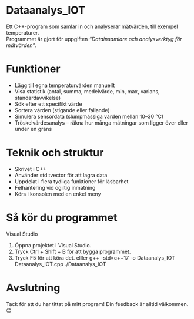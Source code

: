 # Dataanalys_IOT

Ett C++-program som samlar in och analyserar mätvärden, till exempel temperaturer.  
Programmet är gjort för uppgiften *“Datainsamlare och analysverktyg för mätvärden”*.

# Funktioner
- Lägg till egna temperaturvärden manuellt  
- Visa statistik (antal, summa, medelvärde, min, max, varians, standardavvikelse)  
- Sök efter ett specifikt värde  
- Sortera värden (stigande eller fallande)  
- Simulera sensordata (slumpmässiga värden mellan 10–30 °C)  
- Tröskelvärdesanalys – räkna hur många mätningar som ligger över eller under en gräns  

# Teknik och struktur
- Skrivet i C++  
- Använder std::vector  för att lagra data  
- Uppdelat i flera tydliga funktioner för läsbarhet  
- Felhantering vid ogiltig inmatning  
- Körs i konsolen med en enkel meny  

# Så kör du programmet
  Visual Studio 
1. Öppna projektet i Visual Studio.  
2. Tryck Ctrl + Shift + B för att bygga programmet.  
3. Tryck F5 för att köra det.
   elller
   g++ -std=c++17 -o Dataanalys_IOT Dataanalys_IOT.cpp
   ./Dataanalys_IOT



# Avslutning

Tack för att du har tittat på mitt program!
Din feedback är alltid välkommen. 😊

